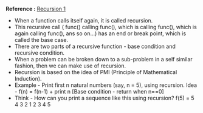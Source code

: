 **Reference :** [Recursion 1](https://youtu.be/TZR6tMs4vmQ)
- When a function calls itself again, it is called recursion.
- This recursive call ( func() calling func(), which is calling func(), which is again calling func(), ans so on...) has an end or break point, which is called the base case.
- There are two parts of a recursive function - base condition and recursive condition.
- When a problem can be broken down to a sub-problem in a self similar fashion, then we can make use of recursion.
- Recursion is based on the idea of PMI (Principle of Mathematical Induction).
- Example - Print first n natural numbers (say, n = 5), using recursion.
            Idea - f(n) = f(n-1) + print n [Base condition - return when n==0]
- Think - How can you print a sequence like this using recursion?
          f(5) = 5 4 3 2 1 2 3 4 5
